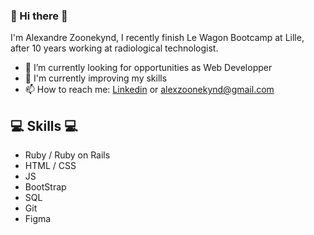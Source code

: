### 👋 Hi there 👋

I'm Alexandre Zoonekynd, I recently finish Le Wagon Bootcamp at Lille, after 10 years working at radiological technologist.

- 🔭 I’m currently looking for opportunities as Web Developper
- 🌱 I'm currently improving my skills
- 📫 How to reach me: [Linkedin](https://www.linkedin.com/in/alexzoonekynd/) or alexzoonekynd@gmail.com



## 💻 Skills 💻


- Ruby / Ruby on Rails
- HTML / CSS
- JS
- BootStrap
- SQL
- Git
- Figma




